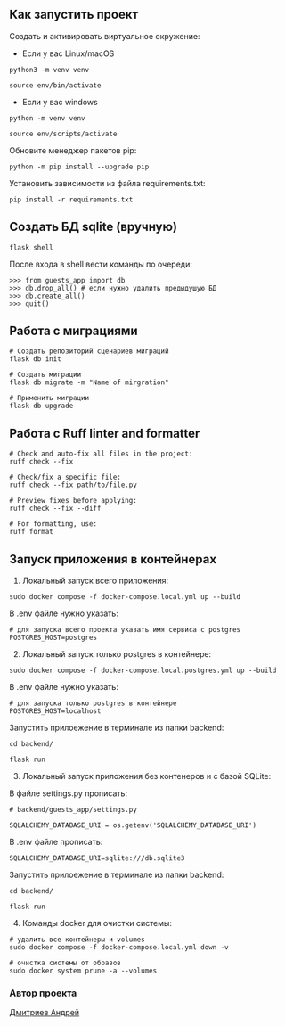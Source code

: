 
## Как запустить проект
  
Cоздать и активировать виртуальное окружение:

* Если у вас Linux/macOS
  
```
python3 -m venv venv

source env/bin/activate
```

* Если у вас windows

```
python -m venv venv

source env/scripts/activate
```

Обновите менеджер пакетов pip:

```
python -m pip install --upgrade pip
```

Установить зависимости из файла requirements.txt:

```
pip install -r requirements.txt
```
  
## Создать БД sqlite (вручную)
  
```
flask shell
```

После входа в shell вести команды по очереди:

```
>>> from guests_app import db
>>> db.drop_all() # если нужно удалить предыдушую БД
>>> db.create_all()
>>> quit()
```

## Работа с миграциями

```
# Создать репозиторий сценариев миграций
flask db init

# Создать миграции
flask db migrate -m "Name of mirgration"

# Применить миграции
flask db upgrade
```

## Работа с Ruff linter and formatter

```
# Check and auto-fix all files in the project:
ruff check --fix

# Check/fix a specific file:
ruff check --fix path/to/file.py

# Preview fixes before applying:
ruff check --fix --diff

# For formatting, use:
ruff format
```


## Запуск приложения в контейнерах

1. Локальный запуск всего приложения:

```
sudo docker compose -f docker-compose.local.yml up --build
```

В .env файле нужно указать:

```
# для запуска всего проекта указать имя сервиса с postgres
POSTGRES_HOST=postgres
```

2. Локальный запуск только postgres в контейнере:

```
sudo docker compose -f docker-compose.local.postgres.yml up --build
```

В .env файле нужно указать:

```
# для запуска только postgres в контейнере
POSTGRES_HOST=localhost
```

Запустить прилоежение в терминале из папки backend:

```
cd backend/

flask run
```

3. Локальный запуск приложения без контенеров и с базой SQLite:

В файле settings.py прописать:
```
# backend/guests_app/settings.py

SQLALCHEMY_DATABASE_URI = os.getenv('SQLALCHEMY_DATABASE_URI')
```

В .env файле прописать:

```
SQLALCHEMY_DATABASE_URI=sqlite:///db.sqlite3
```

Запустить прилоежение в терминале из папки backend:

```
cd backend/

flask run
```

4. Команды docker для очистки системы:

```
# удалить все контейнеры и volumes
sudo docker compose -f docker-compose.local.yml down -v

# очистка системы от образов
sudo docker system prune -a --volumes
```
  

### Автор проекта

  

[Дмитриев Андрей](https://github.com/dmi3ev1987)